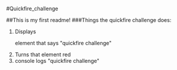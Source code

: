 #Quickfire_challenge

##This is my first readme!
###Things the quickfire challenge does:
  1. Displays <p> element that says "quickfire challenge"
  2. Turns that element red
  3. console logs "quickfire challenge"

